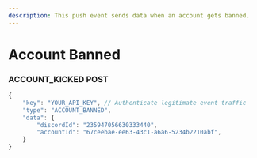 ```yaml
---
description: This push event sends data when an account gets banned.
---
```


# Account Banned

### ACCOUNT\_KICKED POST

```javascript
{
    "key": "YOUR_API_KEY", // Authenticate legitimate event traffic
    "type": "ACCOUNT_BANNED",
    "data": {
        "discordId": "235947056630333440",
        "accountId": "67ceebae-ee63-43c1-a6a6-5234b2210abf",
    }
}
```
